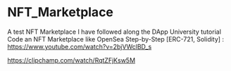 # NFT_Marketplace
A test NFT Marketplace
I have followed along the DApp University tutorial
Code an NFT Marketplace like OpenSea Step-by-Step [ERC-721, Solidity] : https://www.youtube.com/watch?v=2bjVWclBD_s


https://clipchamp.com/watch/RqtZFjKsw5M
